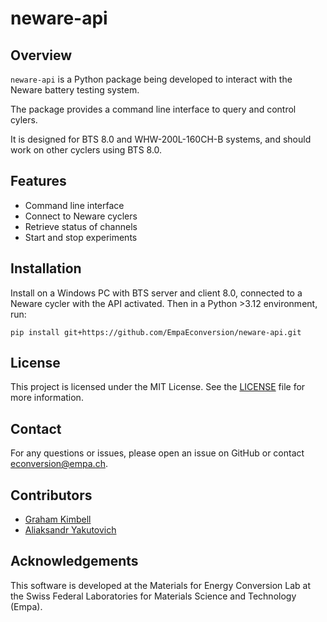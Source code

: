 # neware-api

## Overview
`neware-api` is a Python package being developed to interact with the Neware battery testing system.

The package provides a command line interface to query and control cylers.

It is designed for BTS 8.0 and WHW-200L-160CH-B systems, and should work on other cyclers using BTS 8.0.

## Features
- Command line interface
- Connect to Neware cyclers
- Retrieve status of channels
- Start and stop experiments

## Installation
Install on a Windows PC with BTS server and client 8.0, connected to a Neware cycler with the API activated.
Then in a Python >3.12 environment, run:
```
pip install git+https://github.com/EmpaEconversion/neware-api.git
```

## License
This project is licensed under the MIT License. See the [LICENSE](LICENSE) file for more information.

## Contact
For any questions or issues, please open an issue on GitHub or contact econversion@empa.ch.

## Contributors

- [Graham Kimbell](https://github.com/g-kimbell)
- [Aliaksandr Yakutovich](https://github.com/yakutovicha)

## Acknowledgements

This software is developed at the Materials for Energy Conversion Lab at the Swiss Federal Laboratories for Materials Science and Technology (Empa).
